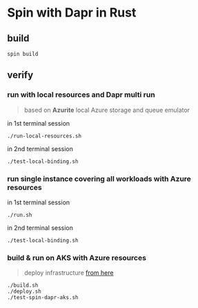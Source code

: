 # Spin with Dapr in Rust

## build

```
spin build
```

## verify

### run with local resources and Dapr multi run

> based on **Azurite** local Azure storage and queue emulator

in 1st terminal session

```
./run-local-resources.sh
```

in 2nd terminal session

```
./test-local-binding.sh
```

### run single instance covering all workloads with Azure resources

in 1st terminal session

```
./run.sh
```

in 2nd terminal session

```
./test-local-binding.sh
```

### build & run on AKS with Azure resources

> deploy infrastructure [from here](../../infra/aks-spin-dapr/README.md)

```
./build.sh
./deploy.sh
./test-spin-dapr-aks.sh
```
